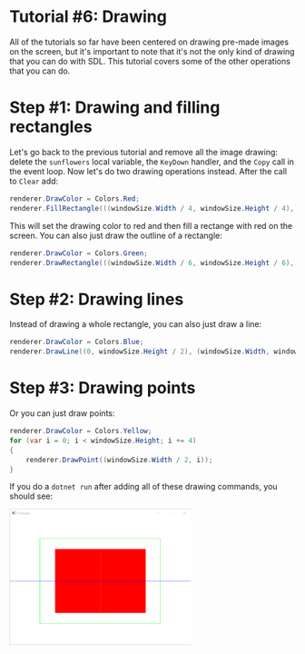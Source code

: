 # Tutorial #6: Drawing

All of the tutorials so far have been centered on drawing pre-made images on the screen, but it's important to note that it's not the only kind of drawing that you can do with SDL. This tutorial covers some of the other operations that you can do.

# Step #1: Drawing and filling rectangles

Let's go back to the previous tutorial and remove all the image drawing: delete the `sunflowers` local variable, the `KeyDown` handler, and the `Copy` call in the event loop. Now let's do two drawing operations instead. After the call to `Clear` add:

```csharp
renderer.DrawColor = Colors.Red;
renderer.FillRectangle(((windowSize.Width / 4, windowSize.Height / 4), (windowSize.Width / 2, windowSize.Height / 2)));
```

This will set the drawing color to red and then fill a rectange with red on the screen. You can also just draw the outline of a rectangle:

```csharp
renderer.DrawColor = Colors.Green;
renderer.DrawRectangle(((windowSize.Width / 6, windowSize.Height / 6), (windowSize.Width * 2 / 3, windowSize.Height * 2 / 3)));
```

# Step #2: Drawing lines

Instead of drawing a whole rectangle, you can also just draw a line:

```csharp
renderer.DrawColor = Colors.Blue;
renderer.DrawLine((0, windowSize.Height / 2), (windowSize.Width, windowSize.Height / 2));
```

# Step #3: Drawing points

Or you can just draw points:

```csharp
renderer.DrawColor = Colors.Yellow;
for (var i = 0; i < windowSize.Height; i += 4)
{
    renderer.DrawPoint((windowSize.Width / 2, i));
}
```

If you do a `dotnet run` after adding all of these drawing commands, you should see:

<img src="window.png" title="Hello, World!" width="320" height="240"/>